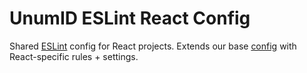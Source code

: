 # UnumID ESLint React Config

Shared [ESLint](https://eslint.org) config for React projects. Extends our base [config](https://github.com/UnumID/eslint-config) with React-specific rules + settings.
